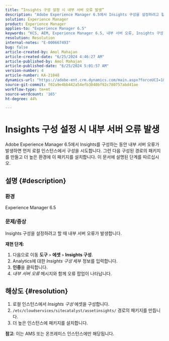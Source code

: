 ```yaml
---
title: “Insights 구성 설정 시 내부 서버 오류 발생”
description: "Adobe Experience Manager 6.5에서 Insights 구성을 설정하려고 할 때 내부 서버 오류를 해결하는 방법에 대해 알아봅니다."
solution: Experience Manager
product: Experience Manager
applies-to: "Experience Manager 6.5"
keywords: "KCS, AEM, Experience Manager 6.5, 내부 서버 오류, Insights 구성"
resolution: Resolution
internal-notes: "E-000667493"
bug: false
article-created-by: Amol Mahajan
article-created-date: "6/25/2024 4:46:27 AM"
article-published-by: Amol Mahajan
article-published-date: "6/25/2024 5:01:57 AM"
version-number: 4
article-number: KA-21048
dynamics-url: "https://adobe-ent.crm.dynamics.com/main.aspx?forceUCI=1&pagetype=entityrecord&etn=knowledgearticle&id=9b3698de-ad32-ef11-840a-6045bd06eea5"
source-git-commit: f02a9e4bb442a54efb3040bf92c780757abd41ae
workflow-type: tm+mt
source-wordcount: '165'
ht-degree: 44%

---
```


# Insights 구성 설정 시 내부 서버 오류 발생


Adobe Experience Manager 6.5에서 Insights를 구성하는 동안 내부 서버 오류가 발생하면 먼저 로컬 인스턴스에서 구성을 시도합니다. 그런 다음 구성된 경로의 패키지를 만들고 더 높은 환경에 이 패키지를 설치합니다. 이 문서에 설명된 단계를 따르십시오.



## 설명 {#description}


### <b>환경</b>

Experience Manager 6.5



### <b>문제/증상</b>

Insights 구성을 설정하려고 할 때 내부 서버 오류가 발생합니다.

<b>재현 단계:</b>

1. 다음으로 이동 <b>도구</b> `>`  <b>에셋</b> `>`  <b>Insights 구성</b>.
2. Analytics에 대한 *Insights 구성* 세부 정보를 입력합니다.
3. <b>인증</b>을 클릭합니다.
4. *내부 서버 오류* 메시지와 함께 오류 팝업이 나타납니다.



## 해상도 {#resolution}


1. 로컬 인스턴스에서 *Insights 구성* 에셋을 구성합니다.
2. `/etc/cloudservices/sitecatalyst/assetinsights/` 경로의 패키지를 만듭니다.
3. 더 높은 인스턴스에 패키지를 설치합니다.


<b>참고</b>: 이는 AMS 또는 온프레미스 인스턴스에만 해당됩니다.
